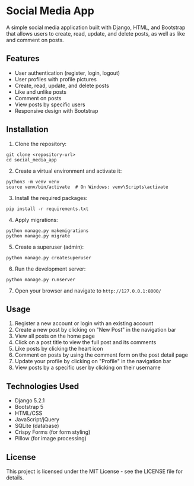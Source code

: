 # Social Media App

A simple social media application built with Django, HTML, and Bootstrap that allows users to create, read, update, and delete posts, as well as like and comment on posts.

## Features

- User authentication (register, login, logout)
- User profiles with profile pictures
- Create, read, update, and delete posts
- Like and unlike posts
- Comment on posts
- View posts by specific users
- Responsive design with Bootstrap

## Installation

1. Clone the repository:
```
git clone <repository-url>
cd social_media_app
```

2. Create a virtual environment and activate it:
```
python3 -m venv venv
source venv/bin/activate  # On Windows: venv\Scripts\activate
```

3. Install the required packages:
```
pip install -r requirements.txt
```

4. Apply migrations:
```
python manage.py makemigrations
python manage.py migrate
```

5. Create a superuser (admin):
```
python manage.py createsuperuser
```

6. Run the development server:
```
python manage.py runserver
```

7. Open your browser and navigate to `http://127.0.0.1:8000/`

## Usage

1. Register a new account or login with an existing account
2. Create a new post by clicking on "New Post" in the navigation bar
3. View all posts on the home page
4. Click on a post title to view the full post and its comments
5. Like posts by clicking the heart icon
6. Comment on posts by using the comment form on the post detail page
7. Update your profile by clicking on "Profile" in the navigation bar
8. View posts by a specific user by clicking on their username

## Technologies Used

- Django 5.2.1
- Bootstrap 5
- HTML/CSS
- JavaScript/jQuery
- SQLite (database)
- Crispy Forms (for form styling)
- Pillow (for image processing)

## License

This project is licensed under the MIT License - see the LICENSE file for details.
